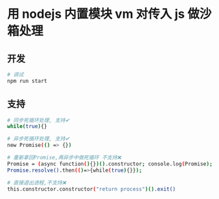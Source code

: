 # 用 nodejs 内置模块 vm 对传入 js 做沙箱处理

## 开发

```bash
# 调试
npm run start
```

## 支持

```bash
# 同步死循环处理, 支持✔
while(true){}

# 异步死循环处理, 支持✔
new Promise(() => {})

# 重新拿回Promise,再异步中做死循环 不支持❌
Promise = (async function(){})().constructor; console.log(Promise);
Promise.resolve().then(()=>{while(true){}});

# 直接退出进程,不支持❌
this.constructor.constructor("return process")().exit()
```
